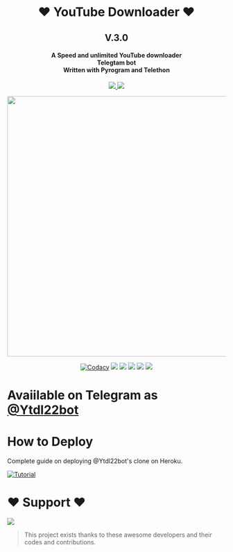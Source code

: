 
<h1 align="center"><b>❤️ YouTube Downloader   ❤️</b></h1>
<h2 align="center"><b>V.3.0</b></h1>

<h4 align="center">A Speed and unlimited YouTube downloader<br> Telegtam bot <br> Written with Pyrogram and Telethon</h4>
<p align='center'>
  <a href="https://www.python.org/" alt="made-with-python"> <img src="https://img.shields.io/badge/Made%20with-Python-1f425f.svg?style=flat-square&logo=python&color=blue" /> </a>
  <a href="https://github.com/SLdevilX/Youtube-Downloader-Bot/graphs/commit-activity" alt="Maintenance"> <img src="https://img.shields.io/badge/Maintained%3F-yes-green.svg?style=flat-square" /> </a>
</p>

<p align="center"><a href="https://t.me/DaisySupport_Official"><img src="https://telegra.ph/file/69a96df53932f1cd2174f.jpg" width="600"></a></p>
<p align="center">
    <a href="https://app.codacy.com/manual/teamdaisyx/daisyx/dashboard"> <img src="https://img.shields.io/codacy/grade/4d58f2a402b54aed8a7d95f7add45a81?color=brightgreen&logo=codacy&logoColor=green&style=for-the-badge" alt="Codacy" /></a>
    <a href="https://github.com/SLdevilX/Youtube-Downloader-Bot"> <img src="https://img.shields.io/github/repo-size/teamdaisyx/daisyx?color=orange&logo=github&logoColor=green&style=for-the-badge" /></a>
    <a href="https://github.com/teamdaisyx/daisyx/commits/inukaasith"> <img src="https://img.shields.io/github/last-commit/teamdaisyx/daisyx?color=brown&logo=github&logoColor=green&style=for-the-badge" /></a>
    <a href="https://github.com/teamdaisyx/daisyx/issues"> <img src="https://img.shields.io/github/issues/teamdaisyx/daisyx?color=blueviolet&logo=github&logoColor=green&style=for-the-badge" /></a>
    <a href="https://github.com/teamdaisyx/daisyx/network/members"> <img src="https://img.shields.io/github/forks/teamdaisyx/daisyx?color=red&logo=github&logoColor=green&style=for-the-badge" /></a>  
    <a href="https://pypi.org/project/Telethon/"> <img src="https://img.shields.io/pypi/v/telethon?color=yellow&label=telethon&logo=python&logoColor=green&style=for-the-badge" /></a>
    
</p>

#     Avaiilable on Telegram as [@Ytdl22bot](https://t.me/Ytdl22bot)

# How to  Deploy 
Complete guide on deploying @Ytdl22bot's clone on Heroku.

[![Tutorial](https://yt-embed.herokuapp.com/embed?v=l6rTppg3a1w)](https://cutt.ly/Mn4y3Ih)





# ❤️ Support ❤️
<a href="https://t.me/danumabots"><img src="https://img.shields.io/badge/Join-Telegram%20Channel-red.svg?logo=Telegram"></a>


> This project exists thanks to these awesome developers and their codes and contributions.




